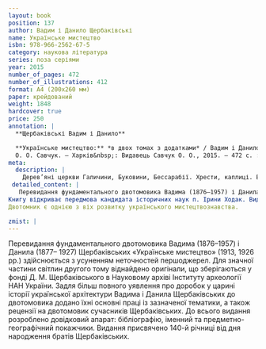 ```yaml
---
layout: book
position: 137
author: Вадим і Данило Щербаківські
name: Українське мистецтво
isbn: 978-966-2562-67-5
category: наукова література
series: поза серіями
year: 2015
number_of_pages: 472
number_of_illustrations: 412
format: А4 (200х260 мм)
paper: крейдований
weight: 1848
hardcover: true
price: 250
annotation: |
  **Щербаківські Вадим і Данило**

  **Українське мистецтво:** *в двох томах з додатками* / Вадим і Данило Щербаківські ; передм.&nbsp;І.&nbsp;О.&nbsp;Ходак ; предм.-геогр. покажч. В. М. Слободяна ; упорядн. 
  О. О. Савчук. — Харків&nbsp;: Видавець Савчук О. О., 2015. — 472 с. : [412 іл.] 
meta:
  description: |
    Дерев’яні церкви Галичини, Буковини, Бессарабії. Хрести, каплиці. Вадим Щербаківський. Данило Щербаківський.
 detailed_content: |
   Перевидання фундаментального двотомовика Вадима (1876–1957) і Данила (1877– 1927) Щербаківських «Українське   мистецтво» (1913, 1926 рр.) здійснюється з усуненням неточностей першоджерел. Для значної частини світлин другого тому віднайдено оригінали, що зберігаються у фонді Д. М. Щербаківського в Науковому архіві Інституту археології НАН України. Задля більш повного уявлення про доробок у царині історії української архітектури Вадима і Данила Щербаківських до двотомовика додано їхні основні праці із зазначеної тематики, а також рецензії на двотомовик сучасників Щербаківських. 
Книгу відкриває передмова кандидата історичних наук п. Ірини Ходак. Видання налічує більше 400 унікальних світлин, які ілюструють понад 100 пам’яток української дерев’яної архітектури (церкви, каплиці, дзвіниці), різьблення, церковних та надгробних хрестів Галичини, Буковини, Бессарабії, Полтавщини), більшість з яких уже не існує. Текст у двотомнику подано українською та французькою мовами. До всього видання розроблено довідковий апарат: бібліографію, іменний та предметно-географічний покажчики (укладений п. Василем Слободяном). 
Двотомник є однією з віх розвитку українського мистецтвознавства.

zmist: |
---
```

Перевидання фундаментального двотомовика Вадима (1876–1957) і Данила (1877–
1927) Щербаківських «Українське мистецтво» (1913, 1926 рр.) здійснюється з усуненням 
неточностей першоджерел. Для значної частини світлин другого тому віднайдено оригінали, що зберігаються у фонді Д. М. Щербаківського в Науковому архіві Інституту археології 
НАН України.
Задля більш повного уявлення про доробок у царині історії української архітектури 
Вадима і Данила Щербаківських до двотомовика додано їхні основні праці із зазначеної тематики, а також рецензії на двотомовик сучасників Щербаківських. До всього видання розроблено довідковий апарат: бібліографію, іменний та предметно-географічний покажчики.
Видання присвячено 140-й річниці від дня народження братів Щербаківських.
